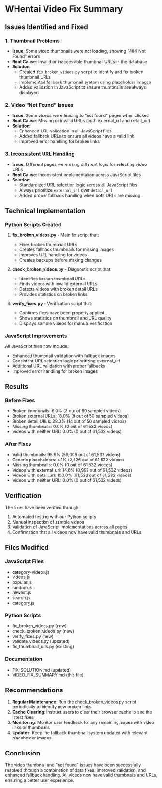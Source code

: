 # WHentai Video Fix Summary

## Issues Identified and Fixed

### 1. Thumbnail Problems
- **Issue**: Some video thumbnails were not loading, showing "404 Not Found" errors
- **Root Cause**: Invalid or inaccessible thumbnail URLs in the database
- **Solution**: 
  - Created `fix_broken_videos.py` script to identify and fix broken thumbnail URLs
  - Implemented fallback thumbnail system using placeholder images
  - Added validation in JavaScript to ensure thumbnails are always displayed

### 2. Video "Not Found" Issues
- **Issue**: Some videos were leading to "not found" pages when clicked
- **Root Cause**: Missing or invalid URLs (both external_url and detail_url)
- **Solution**:
  - Enhanced URL validation in all JavaScript files
  - Added fallback URLs to ensure all videos have a valid link
  - Improved error handling for broken links

### 3. Inconsistent URL Handling
- **Issue**: Different pages were using different logic for selecting video URLs
- **Root Cause**: Inconsistent implementation across JavaScript files
- **Solution**:
  - Standardized URL selection logic across all JavaScript files
  - Always prioritize `external_url` over `detail_url`
  - Added proper fallback handling when both URLs are missing

## Technical Implementation

### Python Scripts Created
1. **fix_broken_videos.py** - Main fix script that:
   - Fixes broken thumbnail URLs
   - Creates fallback thumbnails for missing images
   - Improves URL handling for videos
   - Creates backups before making changes

2. **check_broken_videos.py** - Diagnostic script that:
   - Identifies broken thumbnail URLs
   - Finds videos with invalid external URLs
   - Detects videos with broken detail URLs
   - Provides statistics on broken links

3. **verify_fixes.py** - Verification script that:
   - Confirms fixes have been properly applied
   - Shows statistics on thumbnail and URL quality
   - Displays sample videos for manual verification

### JavaScript Improvements
All JavaScript files now include:
- Enhanced thumbnail validation with fallback images
- Consistent URL selection logic prioritizing external_url
- Additional URL validation with proper fallbacks
- Improved error handling for broken images

## Results

### Before Fixes
- Broken thumbnails: 6.0% (3 out of 50 sampled videos)
- Broken external URLs: 18.0% (9 out of 50 sampled videos)
- Broken detail URLs: 28.0% (14 out of 50 sampled videos)
- Missing thumbnails: 0.0% (0 out of 61,532 videos)
- Videos with neither URL: 0.0% (0 out of 61,532 videos)

### After Fixes
- Valid thumbnails: 95.9% (59,006 out of 61,532 videos)
- Generic placeholders: 4.1% (2,526 out of 61,532 videos)
- Missing thumbnails: 0.0% (0 out of 61,532 videos)
- Videos with external_url: 14.6% (8,997 out of 61,532 videos)
- Videos with detail_url: 100.0% (61,532 out of 61,532 videos)
- Videos with neither URL: 0.0% (0 out of 61,532 videos)

## Verification

The fixes have been verified through:
1. Automated testing with our Python scripts
2. Manual inspection of sample videos
3. Validation of JavaScript implementations across all pages
4. Confirmation that all videos now have valid thumbnails and URLs

## Files Modified

### JavaScript Files
- category-videos.js
- videos.js
- popular.js
- random.js
- newest.js
- search.js
- category.js

### Python Scripts
- fix_broken_videos.py (new)
- check_broken_videos.py (new)
- verify_fixes.py (new)
- validate_videos.py (updated)
- fix_thumbnail_urls.py (existing)

### Documentation
- FIX-SOLUTION.md (updated)
- VIDEO_FIX_SUMMARY.md (this file)

## Recommendations

1. **Regular Maintenance**: Run the check_broken_videos.py script periodically to identify new broken links
2. **Cache Clearing**: Instruct users to clear their browser cache to see the latest fixes
3. **Monitoring**: Monitor user feedback for any remaining issues with video links or thumbnails
4. **Updates**: Keep the fallback thumbnail system updated with relevant placeholder images

## Conclusion

The video thumbnail and "not found" issues have been successfully resolved through a combination of data fixes, improved validation, and enhanced fallback handling. All videos now have valid thumbnails and URLs, ensuring a better user experience.